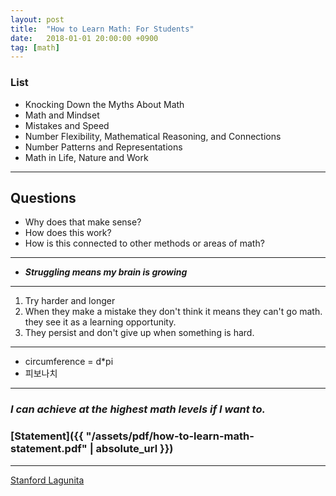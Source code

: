 ```yaml
---
layout: post
title:  "How to Learn Math: For Students"
date:   2018-01-01 20:00:00 +0900
tag: [math]
---
```


### List

- Knocking Down the Myths About Math
- Math and Mindset
- Mistakes and Speed
- Number Flexibility, Mathematical Reasoning, and Connections
- Number Patterns and Representations
- Math in Life, Nature and Work

---

## Questions

- Why does that make sense?
- How does this work?
- How is this connected to other methods or areas of math?

---

- _**Struggling means my brain is growing**_

---

1. Try harder and longer
2. When they make a mistake they don't think it means they can't go math. they see it as a learning opportunity.
3. They persist and don't give up when something is hard.

---

- circumference = d*pi
- 피보나치

---

### _I can achieve at the highest math levels if I want to._

### [Statement]({{ "/assets/pdf/how-to-learn-math-statement.pdf" | absolute_url }})

---

[Stanford Lagunita](https://lagunita.stanford.edu)
